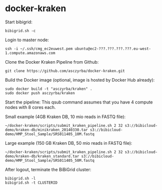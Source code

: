 docker-kraken
=============

Start bibigrid:

    bibigrid.sh -c

Login to master node:

    ssh -i ~/.ssh/cmg_ec2euwest.pem ubuntu@ec2-???.???.???.???.eu-west-1.compute.amazonaws.com

Clone the Docker Kraken Pipeline from Github:

    git clone https://github.com/asczyrba/docker-kraken.git

Build the Docker image (optional, image is hosted by Docker Hub already):

    sudo docker build -t "asczyrba/kraken" .
    sudo docker push asczyrba/kraken

Start the pipeline:
This qsub command assumes that you have 4 compute nodes with 8 cores each.

Small example (4GB Kraken DB, 10 mio reads in FASTQ file):


    ~/docker-kraken/scripts/submit_kraken_pipeline.sh 2 32 s3://bibicloud-demo/kraken-db/minikraken_20140330.tar s3://bibicloud-demo/HMP_Stool_Sample/SRS011405_10M.fastq

Large example (150 GB Kraken DB, 50 mio reads in FASTQ file):


    ~/docker-kraken/scripts/submit_kraken_pipeline.sh 2 32 s3://bibicloud-demo/kraken-db/kraken_standard.tar s3://bibicloud-demo/HMP_Stool_Sample/SRS011405_50M.fastq
    

After logout, terminate the BiBiGrid cluster:

    bibigrid.sh -l
    bibigrid.sh -t CLUSTERID
    

